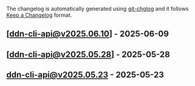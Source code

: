 The changelog is automatically generated using [git-chglog](https://github.com/git-chglog/git-chglog) and it follows [Keep a Changelog](https://keepachangelog.com) format.


<a name="ddn-cli-api@v2025.06.10"></a>
## [ddn-cli-api@v2025.06.10] - 2025-06-09

<a name="ddn-cli-api@v2025.05.28"></a>
## [ddn-cli-api@v2025.05.28] - 2025-05-28

<a name="ddn-cli-api@v2025.05.23"></a>
## ddn-cli-api@v2025.05.23 - 2025-05-23
